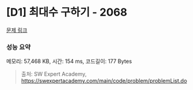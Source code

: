# [D1] 최대수 구하기 - 2068 

[문제 링크](https://swexpertacademy.com/main/code/problem/problemDetail.do?contestProbId=AV5QQhbqA4QDFAUq) 

### 성능 요약

메모리: 57,468 KB, 시간: 154 ms, 코드길이: 177 Bytes



> 출처: SW Expert Academy, https://swexpertacademy.com/main/code/problem/problemList.do